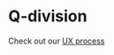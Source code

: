 # Q-division

Check out our [UX process](https://github.com/ajbee7/Q-division/blob/master/UX%20Process.md)
